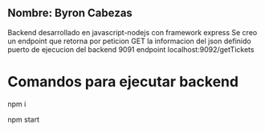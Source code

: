 
## Nombre: Byron Cabezas  ##

 Backend desarrollado en javascript-nodejs con framework express
 Se creo un endpoint que retorna por peticion GET la informacion del json definido
 puerto de ejecucion del backend 9091
 endpoint localhost:9092/getTickets 

# Comandos para ejecutar backend
 npm i
 
 npm start